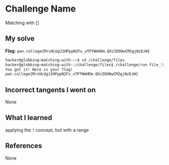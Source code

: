 # Challenge Name
Matching with []

## My solve
**Flag:** `pwn.college{MrsHLUgJ2HPppN2Fx_uTPfWmHDm.QXzIDO0wCM2gjNzEzW}`

```bash
hacker@globbing~matching-with-:~$ cd /challenge/files
hacker@globbing~matching-with-:/challenge/files$ /challenge/run file_[bash]
You got it! Here is your flag!
pwn.college{MrsHLUgJ2HPppN2Fx_uTPfWmHDm.QXzIDO0wCM2gjNzEzW}
```

## Incorrect tangents I went on
None

## What I learned
applying the `?` concept, but with a range

## References 
None
